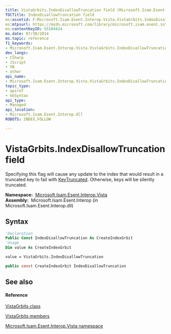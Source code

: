 ```yaml
---
title: VistaGrbits.IndexDisallowTruncation field (Microsoft.Isam.Esent.Interop.Vista)
TOCTitle: IndexDisallowTruncation field
ms:assetid: F:Microsoft.Isam.Esent.Interop.Vista.VistaGrbits.IndexDisallowTruncation
ms:mtpsurl: https://msdn.microsoft.com/library/microsoft.isam.esent.interop.vista.vistagrbits.indexdisallowtruncation(v=EXCHG.10)
ms:contentKeyID: 55104424
ms.date: 07/30/2014
ms.topic: reference
f1_keywords:
- Microsoft.Isam.Esent.Interop.Vista.VistaGrbits.IndexDisallowTruncation
dev_langs:
- CSharp
- JScript
- VB
- other
api_name: 
- Microsoft.Isam.Esent.Interop.Vista.VistaGrbits.IndexDisallowTruncation
topic_type: 
- apiref
- kbSyntax
api_type: 
- Managed
api_location: 
- Microsoft.Isam.Esent.Interop.dll
ROBOTS: INDEX,FOLLOW

---
```


# VistaGrbits.IndexDisallowTruncation field

Specifying this flag will cause any update to the index that would result in a truncated key to fail with [KeyTruncated](hh564840\(v=exchg.10\).md). Otherwise, keys will be silently truncated.

**Namespace:**  [Microsoft.Isam.Esent.Interop.Vista](hh558039\(v=exchg.10\).md)  
**Assembly:**  Microsoft.Isam.Esent.Interop (in Microsoft.Isam.Esent.Interop.dll)

## Syntax

``` vb
'Declaration
Public Const IndexDisallowTruncation As CreateIndexGrbit
'Usage
Dim value As CreateIndexGrbit

value = VistaGrbits.IndexDisallowTruncation
```

``` csharp
public const CreateIndexGrbit IndexDisallowTruncation
```

## See also

#### Reference

[VistaGrbits class](dn335350\(v=exchg.10\).md)

[VistaGrbits members](dn351282\(v=exchg.10\).md)

[Microsoft.Isam.Esent.Interop.Vista namespace](hh558039\(v=exchg.10\).md)

